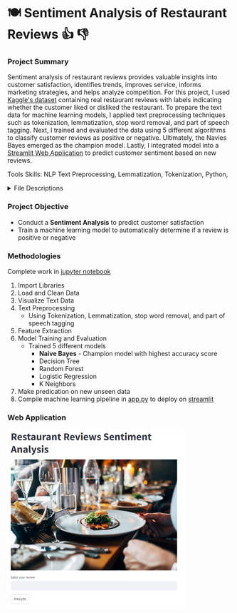 # :plate_with_cutlery: Sentiment Analysis of Restaurant Reviews :+1: :-1:


### Project Summary

Sentiment analysis of restaurant reviews provides valuable insights into customer satisfaction, identifies trends, improves service, informs marketing strategies, and helps analyze competition. For this project, I used [Kaggle's dataset](https://www.kaggle.com/datasets/ziadmostafa1/restaurant-reviews) containing real restaurant reviews with labels indicating whether the customer liked or disliked the restaurant. To prepare the text data for machine learning models, I applied text preprocessing techniques such as tokenization, lemmatization, stop word removal, and part of speech tagging. Next, I trained and evaluated the data using 5 different algorithms to classify customer reviews as positive or negative. Ultimately, the Navies Bayes emerged as the champion model. Lastly, I integrated model into a [Streamlit Web Application](https://restaurantreviewspredict.streamlit.app/) to predict customer sentiment based on new reviews.

Tools
Skills: NLP Text Preprocessing, Lemmatization, Tokenization, Python, 

<details><summary>File Descriptions </summary>
  
- [data/raw](data/raw): stores the raw, unprocessed data used for analysis
  - [Restaurant_Reviews.tsv](data\raw\Restaurant_Reviews.tsv): raw dataset from [Kaggle](https://www.kaggle.com/datasets/ziadmostafa1/restaurant-reviews)
- [models](models): folder containing all trained machine learning models and the results of model evaluation (accuracy)
  - model.pkl: trained champion model file
  - vectorizer.pkl: fitted vectorizer file
  - results_table.csv:  summary table of scoring metrics from all models
- [notebooks](notebooks): Jupyter notebook documenting the data analysis and model building process
- [app.py](app.py): central file that loads data, interacts with models, and creates a user-friendly Streamlit interface.
- [requirements.txt](requirements.txt): lists all the Python libraries and packages required to run project
- [setup.py](setup.py): python script to handle downloading NLTK data
  
</details>

### Project Objective
- Conduct a **Sentiment Analysis** to predict customer satisfaction
- Train a machine learning model to automatically determine if a review is positive or negative

### Methodologies 
Complete work in [jupyter notebook](notebooks/01-ah-restaurant-review-prediction.ipynb)

1. Import Libraries
2. Load and Clean Data 
3. Visualize Text Data
4. Text Preprocessing
    - Using Tokenization, Lemmatization, stop word removal, and part of speech tagging
5. Feature Extraction
6. Model Training and Evaluation
    - Trained 5 different models 
      - **Naive Bayes** - Champion model with highest accuracy score
      - Decision Tree
      - Random Forest
      - Logistic Regression
      - K Neighbors
7. Make predication on new unseen data
8. Compile machine learning pipeline in [app.py](app.py) to deploy on [streamlit](https://restaurantreviewspredict.streamlit.app/)

### Web Application
<a href="https://restaurantreviewspredict.streamlit.app/">
  <img src="image.png" width="400" >
</a>
<br>
<br>
